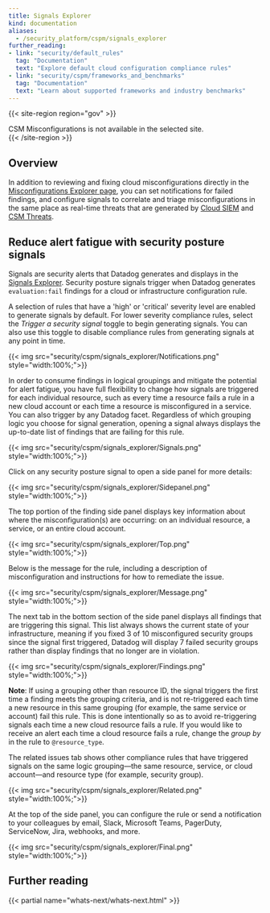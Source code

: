 ```yaml
---
title: Signals Explorer
kind: documentation
aliases:
  - /security_platform/cspm/signals_explorer
further_reading:
- link: "security/default_rules"
  tag: "Documentation"
  text: "Explore default cloud configuration compliance rules"
- link: "security/cspm/frameworks_and_benchmarks"
  tag: "Documentation"
  text: "Learn about supported frameworks and industry benchmarks"
---
```


{{< site-region region="gov" >}}
<div class="alert alert-warning">
CSM Misconfigurations is not available in the selected site.
</div>
{{< /site-region >}}

## Overview

In addition to reviewing and fixing cloud misconfigurations directly in the [Misconfigurations Explorer page][1], you can set notifications for failed findings, and configure signals to correlate and triage misconfigurations in the same place as real-time threats that are generated by [Cloud SIEM][2] and [CSM Threats][3].

## Reduce alert fatigue with security posture signals

Signals are security alerts that Datadog generates and displays in the [Signals Explorer][4]. Security posture signals trigger when Datadog generates `evaluation:fail` findings for a cloud or infrastructure configuration rule.

A selection of rules that have a 'high' or 'critical' severity level are enabled to generate signals by default. For lower severity compliance rules, select the *Trigger a security signal* toggle to begin generating signals. You can also use this toggle to disable compliance rules from generating signals at any point in time.

{{< img src="security/cspm/signals_explorer/Notifications.png" style="width:100%;">}}

In order to consume findings in logical groupings and mitigate the potential for alert fatigue, you have full flexibility to change how signals are triggered for each individual resource, such as every time a resource fails a rule in a new cloud account or each time a resource is misconfigured in a service. You can also trigger by any Datadog facet. Regardless of which grouping logic you choose for signal generation, opening a signal always displays the up-to-date list of findings that are failing for this rule.

{{< img src="security/cspm/signals_explorer/Signals.png" style="width:100%;">}}

Click on any security posture signal to open a side panel for more details:

{{< img src="security/cspm/signals_explorer/Sidepanel.png" style="width:100%;">}}

The top portion of the finding side panel displays key information about where the misconfiguration(s) are occurring: on an individual resource, a service, or an entire cloud account.

{{< img src="security/cspm/signals_explorer/Top.png" style="width:100%;">}}

Below is the message for the rule, including a description of misconfiguration and instructions for how to remediate the issue.

{{< img src="security/cspm/signals_explorer/Message.png" style="width:100%;">}}

The next tab in the bottom section of the side panel displays all findings that are triggering this signal. This list always shows the current state of your infrastructure, meaning if you fixed 3 of 10 misconfigured security groups since the signal first triggered, Datadog will display 7 failed security groups rather than display findings that no longer are in violation.

{{< img src="security/cspm/signals_explorer/Findings.png" style="width:100%;">}}

**Note**: If using a grouping other than resource ID, the signal triggers the first time a finding meets the grouping criteria, and is not re-triggered each time a new resource in this same grouping (for example, the same service or account) fail this rule. This is done intentionally so as to avoid re-triggering signals each time a new cloud resource fails a rule. If you would like to receive an alert each time a cloud resource fails a rule, change the *group by* in the rule to `@resource_type`.

The related issues tab shows other compliance rules that have triggered signals on the same logic grouping—the same resource, service, or cloud account—and resource type (for example, security group).

{{< img src="security/cspm/signals_explorer/Related.png" style="width:100%;">}}

At the top of the side panel, you can configure the rule or send a notification to your colleagues by email, Slack, Microsoft Teams, PagerDuty, ServiceNow, Jira, webhooks, and more.

{{< img src="security/cspm/signals_explorer/Final.png" style="width:100%;">}}

## Further reading

{{< partial name="whats-next/whats-next.html" >}}

[1]: https://docs.datadoghq.com/security/cspm/findings/
[2]: https://docs.datadoghq.com/security/cloud_siem/
[3]: https://docs.datadoghq.com/security/cloud_workload_security/
[4]: https://docs.datadoghq.com/security/explorer